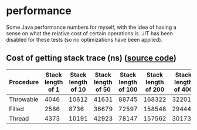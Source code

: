 # performance
Some Java performance numbers for myself, with the idea of having a sense on what the relative cost of certain operations is.
JIT has been disabled for these tests (so no optimizations have been applied).

## Cost of getting stack trace (ns) ([source code](src/test/java/org/brutusin/StackTraceTest.java))

| Procedure | Stack length of 1 | Stack length of 10 | Stack length of 50 | Stack length of 100 | Stack length of 200 | Stack length of 400 | Stack length of 800 |
| - | - | - | - | - | - | - | - |
| Throwable | 4046 | 10612 | 41631 | 88745 | 168322 | 322019 | 668278 | 
| Filled | 2586 | 8736 | 36679 | 72597 | 158548 | 294444 | 620728 | 
| Thread | 4373 | 10191 | 42923 | 78147 | 157562 | 301731 | 603897 | 


